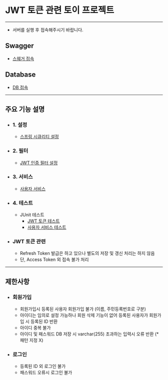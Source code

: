 # JWT 토큰 관련 토이 프로젝트
***
* 서버를 실행 후 접속해주시기 바랍니다.
## Swagger
- [스웨거 접속](http://localhost:8080/jwt/swagger.html)
## Database
- [DB 접속](http://localhost:8080/h2-console/)

***
## 주요 기능 설명

* ### 1. 설정
  * [스프링 시큐리티 설정](./md/SECURITY.md)
* ### 2. 필터
  *  [JWT 인증 필터 설정](./md/JWTFILTER.md)
* ### 3. 서비스
  * [사용자 서비스](./md/USER.md)
  
* ### 4. 테스트
  * JUnit 테스트 
    * [JWT 토큰 테스트](./src/test/java/toy/project/jwt/jwt/JwtTest.java)
    * [사용자 서비스 테스트](./src/test/java/toy/project/jwt/controller/JwtUserControllerTest.java)
  
* ### JWT 토큰 관련 
  * Refresh Token 발급은 하고 있으나 별도의 저장 및 갱신 처리는 하지 않음 
  * 단, Access Token 외 접속 불가 처리
***

## 제한사항
* ### 회원가입 
  * 회원가입시 등록된 사용자 회원가입 불가 (이름, 주민등록번호로 구분)
  * 아이디는 임의로 설정 가능하나 회원 삭제 기능이 없어 등록된 사용자가 회원가입 시 등록된 ID 반환
  * 아이디 중복 불가
  * 아이디 및 패스워드 DB 저장 시 varchar(255) 초과하는 입력시 오류 반환 (* 패턴 지정 X)

* ### 로그인
  * 등록된 ID 외 로그인 불가
  * 패스워드 오류시 로그인 불가